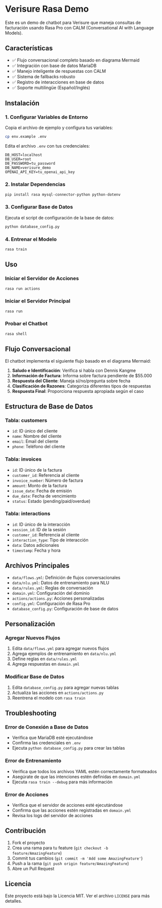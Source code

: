 # Verisure Rasa Demo

Este es un demo de chatbot para Verisure que maneja consultas de facturación usando Rasa Pro con CALM (Conversational AI with Language Models).

## Características

- ✅ Flujo conversacional completo basado en diagrama Mermaid
- ✅ Integración con base de datos MariaDB
- ✅ Manejo inteligente de respuestas con CALM
- ✅ Sistema de fallbacks robusto
- ✅ Registro de interacciones en base de datos
- ✅ Soporte multilingüe (Español/Inglés)

## Instalación

### 1. Configurar Variables de Entorno

Copia el archivo de ejemplo y configura tus variables:

```bash
cp env.example .env
```

Edita el archivo `.env` con tus credenciales:

```env
DB_HOST=localhost
DB_USER=root
DB_PASSWORD=tu_password
DB_NAME=verisure_demo
OPENAI_API_KEY=tu_openai_api_key
```

### 2. Instalar Dependencias

```bash
pip install rasa mysql-connector-python python-dotenv
```

### 3. Configurar Base de Datos

Ejecuta el script de configuración de la base de datos:

```bash
python database_config.py
```

### 4. Entrenar el Modelo

```bash
rasa train
```

## Uso

### Iniciar el Servidor de Acciones

```bash
rasa run actions
```

### Iniciar el Servidor Principal

```bash
rasa run
```

### Probar el Chatbot

```bash
rasa shell
```

## Flujo Conversacional

El chatbot implementa el siguiente flujo basado en el diagrama Mermaid:

1. **Saludo e Identificación**: Verifica si habla con Dennis Kangme
2. **Información de Factura**: Informa sobre factura pendiente de $55.000
3. **Respuesta del Cliente**: Maneja sí/no/pregunta sobre fecha
4. **Clasificación de Razones**: Categoriza diferentes tipos de respuestas
5. **Respuesta Final**: Proporciona respuesta apropiada según el caso

## Estructura de Base de Datos

### Tabla: customers
- `id`: ID único del cliente
- `name`: Nombre del cliente
- `email`: Email del cliente
- `phone`: Teléfono del cliente

### Tabla: invoices
- `id`: ID único de la factura
- `customer_id`: Referencia al cliente
- `invoice_number`: Número de factura
- `amount`: Monto de la factura
- `issue_date`: Fecha de emisión
- `due_date`: Fecha de vencimiento
- `status`: Estado (pending/paid/overdue)

### Tabla: interactions
- `id`: ID único de la interacción
- `session_id`: ID de la sesión
- `customer_id`: Referencia al cliente
- `interaction_type`: Tipo de interacción
- `data`: Datos adicionales
- `timestamp`: Fecha y hora

## Archivos Principales

- `data/flows.yml`: Definición de flujos conversacionales
- `data/nlu.yml`: Datos de entrenamiento para NLU
- `data/rules.yml`: Reglas de conversación
- `domain.yml`: Configuración del dominio
- `actions/actions.py`: Acciones personalizadas
- `config.yml`: Configuración de Rasa Pro
- `database_config.py`: Configuración de base de datos

## Personalización

### Agregar Nuevos Flujos

1. Edita `data/flows.yml` para agregar nuevos flujos
2. Agrega ejemplos de entrenamiento en `data/nlu.yml`
3. Define reglas en `data/rules.yml`
4. Agrega respuestas en `domain.yml`

### Modificar Base de Datos

1. Edita `database_config.py` para agregar nuevas tablas
2. Actualiza las acciones en `actions/actions.py`
3. Reentrena el modelo con `rasa train`

## Troubleshooting

### Error de Conexión a Base de Datos
- Verifica que MariaDB esté ejecutándose
- Confirma las credenciales en `.env`
- Ejecuta `python database_config.py` para crear las tablas

### Error de Entrenamiento
- Verifica que todos los archivos YAML estén correctamente formateados
- Asegúrate de que las intenciones estén definidas en `domain.yml`
- Ejecuta `rasa train --debug` para más información

### Error de Acciones
- Verifica que el servidor de acciones esté ejecutándose
- Confirma que las acciones estén registradas en `domain.yml`
- Revisa los logs del servidor de acciones

## Contribución

1. Fork el proyecto
2. Crea una rama para tu feature (`git checkout -b feature/AmazingFeature`)
3. Commit tus cambios (`git commit -m 'Add some AmazingFeature'`)
4. Push a la rama (`git push origin feature/AmazingFeature`)
5. Abre un Pull Request

## Licencia

Este proyecto está bajo la Licencia MIT. Ver el archivo `LICENSE` para más detalles. 